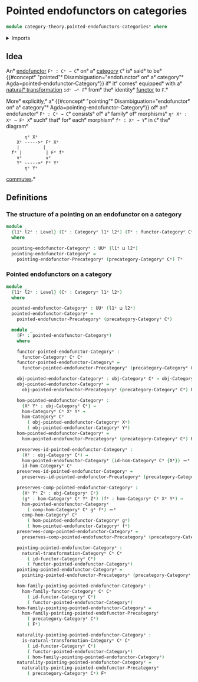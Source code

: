 # Pointed endofunctors on categories

```agda
module category-theory.pointed-endofunctors-categoriesᵉ where
```

<details><summary>Imports</summary>

```agda
open import category-theory.categoriesᵉ
open import category-theory.functors-categoriesᵉ
open import category-theory.natural-transformations-functors-categoriesᵉ
open import category-theory.pointed-endofunctors-precategoriesᵉ

open import foundation.dependent-pair-typesᵉ
open import foundation.identity-typesᵉ
open import foundation.universe-levelsᵉ
```

</details>

## Idea

Anᵉ [endofunctor](category-theory.functors-categories.mdᵉ) `Fᵉ : Cᵉ → C`ᵉ onᵉ aᵉ
[category](category-theory.categories.mdᵉ) `C`ᵉ isᵉ saidᵉ to beᵉ
{{#conceptᵉ "pointed"ᵉ Disambiguation="endofunctorᵉ onᵉ aᵉ category"ᵉ Agda=pointed-endofunctor-Categoryᵉ}}
ifᵉ itᵉ comesᵉ equippedᵉ with aᵉ
[naturalᵉ transformation](category-theory.natural-transformations-functors-categories.mdᵉ)
`idᵉ ⇒ᵉ F`ᵉ fromᵉ theᵉ identityᵉ [functor](category-theory.functors-categories.mdᵉ) to
`F`.ᵉ

Moreᵉ explicitly,ᵉ aᵉ
{{#conceptᵉ "pointing"ᵉ Disambiguation="endofunctorᵉ onᵉ aᵉ category"ᵉ Agda=pointing-endofunctor-Categoryᵉ}}
ofᵉ anᵉ endofunctorᵉ `Fᵉ : Cᵉ → C`ᵉ consistsᵉ ofᵉ aᵉ familyᵉ ofᵉ morphismsᵉ `ηᵉ Xᵉ : Xᵉ → Fᵉ X`ᵉ
suchᵉ thatᵉ forᵉ eachᵉ morphismᵉ `fᵉ : Xᵉ → Y`ᵉ in `C`ᵉ theᵉ diagramᵉ

```text
       ηᵉ Xᵉ
    Xᵉ ----->ᵉ Fᵉ Xᵉ
    |         |
  fᵉ |         | Fᵉ fᵉ
    ∨ᵉ         ∨ᵉ
    Yᵉ ----->ᵉ Fᵉ Yᵉ
       ηᵉ Yᵉ
```

[commutes](category-theory.commuting-squares-of-morphisms-in-precategories.md).ᵉ

## Definitions

### The structure of a pointing on an endofunctor on a category

```agda
module _
  {l1ᵉ l2ᵉ : Level} (Cᵉ : Categoryᵉ l1ᵉ l2ᵉ) (Tᵉ : functor-Categoryᵉ Cᵉ Cᵉ)
  where

  pointing-endofunctor-Categoryᵉ : UUᵉ (l1ᵉ ⊔ l2ᵉ)
  pointing-endofunctor-Categoryᵉ =
    pointing-endofunctor-Precategoryᵉ (precategory-Categoryᵉ Cᵉ) Tᵉ
```

### Pointed endofunctors on a category

```agda
module _
  {l1ᵉ l2ᵉ : Level} (Cᵉ : Categoryᵉ l1ᵉ l2ᵉ)
  where

  pointed-endofunctor-Categoryᵉ : UUᵉ (l1ᵉ ⊔ l2ᵉ)
  pointed-endofunctor-Categoryᵉ =
    pointed-endofunctor-Precategoryᵉ (precategory-Categoryᵉ Cᵉ)

  module _
    (Fᵉ : pointed-endofunctor-Categoryᵉ)
    where

    functor-pointed-endofunctor-Categoryᵉ :
      functor-Categoryᵉ Cᵉ Cᵉ
    functor-pointed-endofunctor-Categoryᵉ =
      functor-pointed-endofunctor-Precategoryᵉ (precategory-Categoryᵉ Cᵉ) Fᵉ

    obj-pointed-endofunctor-Categoryᵉ : obj-Categoryᵉ Cᵉ → obj-Categoryᵉ Cᵉ
    obj-pointed-endofunctor-Categoryᵉ =
      obj-pointed-endofunctor-Precategoryᵉ (precategory-Categoryᵉ Cᵉ) Fᵉ

    hom-pointed-endofunctor-Categoryᵉ :
      {Xᵉ Yᵉ : obj-Categoryᵉ Cᵉ} →
      hom-Categoryᵉ Cᵉ Xᵉ Yᵉ →
      hom-Categoryᵉ Cᵉ
        ( obj-pointed-endofunctor-Categoryᵉ Xᵉ)
        ( obj-pointed-endofunctor-Categoryᵉ Yᵉ)
    hom-pointed-endofunctor-Categoryᵉ =
      hom-pointed-endofunctor-Precategoryᵉ (precategory-Categoryᵉ Cᵉ) Fᵉ

    preserves-id-pointed-endofunctor-Categoryᵉ :
      (Xᵉ : obj-Categoryᵉ Cᵉ) →
      hom-pointed-endofunctor-Categoryᵉ (id-hom-Categoryᵉ Cᵉ {Xᵉ}) ＝ᵉ
      id-hom-Categoryᵉ Cᵉ
    preserves-id-pointed-endofunctor-Categoryᵉ =
      preserves-id-pointed-endofunctor-Precategoryᵉ (precategory-Categoryᵉ Cᵉ) Fᵉ

    preserves-comp-pointed-endofunctor-Categoryᵉ :
      {Xᵉ Yᵉ Zᵉ : obj-Categoryᵉ Cᵉ}
      (gᵉ : hom-Categoryᵉ Cᵉ Yᵉ Zᵉ) (fᵉ : hom-Categoryᵉ Cᵉ Xᵉ Yᵉ) →
      hom-pointed-endofunctor-Categoryᵉ
        ( comp-hom-Categoryᵉ Cᵉ gᵉ fᵉ) ＝ᵉ
      comp-hom-Categoryᵉ Cᵉ
        ( hom-pointed-endofunctor-Categoryᵉ gᵉ)
        ( hom-pointed-endofunctor-Categoryᵉ fᵉ)
    preserves-comp-pointed-endofunctor-Categoryᵉ =
      preserves-comp-pointed-endofunctor-Precategoryᵉ (precategory-Categoryᵉ Cᵉ) Fᵉ

    pointing-pointed-endofunctor-Categoryᵉ :
      natural-transformation-Categoryᵉ Cᵉ Cᵉ
        ( id-functor-Categoryᵉ Cᵉ)
        ( functor-pointed-endofunctor-Categoryᵉ)
    pointing-pointed-endofunctor-Categoryᵉ =
      pointing-pointed-endofunctor-Precategoryᵉ (precategory-Categoryᵉ Cᵉ) Fᵉ

    hom-family-pointing-pointed-endofunctor-Categoryᵉ :
      hom-family-functor-Categoryᵉ Cᵉ Cᵉ
        ( id-functor-Categoryᵉ Cᵉ)
        ( functor-pointed-endofunctor-Categoryᵉ)
    hom-family-pointing-pointed-endofunctor-Categoryᵉ =
      hom-family-pointing-pointed-endofunctor-Precategoryᵉ
        ( precategory-Categoryᵉ Cᵉ)
        ( Fᵉ)

    naturality-pointing-pointed-endofunctor-Categoryᵉ :
      is-natural-transformation-Categoryᵉ Cᵉ Cᵉ
        ( id-functor-Categoryᵉ Cᵉ)
        ( functor-pointed-endofunctor-Categoryᵉ)
        ( hom-family-pointing-pointed-endofunctor-Categoryᵉ)
    naturality-pointing-pointed-endofunctor-Categoryᵉ =
      naturality-pointing-pointed-endofunctor-Precategoryᵉ
        ( precategory-Categoryᵉ Cᵉ) Fᵉ
```